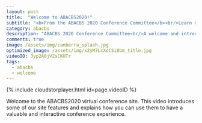```yaml
---
layout: post
title:  "Welcome to ABACBS2020!"
subtitle: "<b>From the ABACBS 2020 Conference Committee</b><br/>Learn more about our virtual conference format and how to make the most of it."
category: abacbs
description: "ABACBS 2020 Conference Committee<br/>A welcome and introduction to our conference site, how to use it..."
comments: true
image: /assets/img/canberra_splash.jpg
optimized_image: /assets/img/x2yM7LcXdCSi0bm_title.jpg
videoID: 3yp2A8jVZsCKUTr
tags:
  - abacbs
  - welcome
---
```


{% include cloudstorplayer.html id=page.videoID %}

Welcome to the ABACBS2020 virtual conference site. This video introduces some of our site features and explains how you can use them to have a valuable and interactive conference experience.
